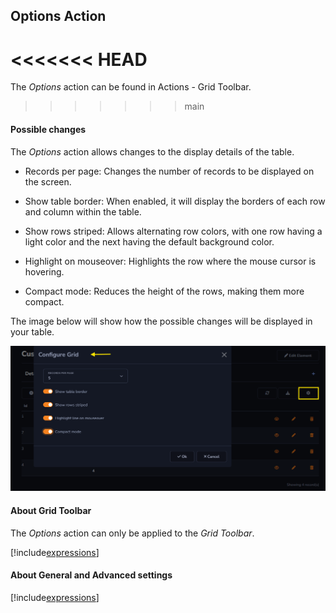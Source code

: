 ## Options Action

<<<<<<< HEAD
=======
The *Options* action can be found in Actions - Grid Toolbar.

>>>>>>> main
#### Possible changes

The *Options* action allows changes to the display details of the table.

- Records per page: Changes the number of records to be displayed on the screen.

- Show table border: When enabled, it will display the borders of each row and column within the table.

- Show rows striped: Allows alternating row colors, with one row having a light color and the next having the default background color.

- Highlight on mouseover: Highlights the row where the mouse cursor is hovering.

- Compact mode: Reduces the height of the rows, making them more compact.

The image below will show how the possible changes will be displayed in your table.

![](../../media/Action_options_example.png)


#### About Grid Toolbar

The *Options* action can only be applied to the *Grid Toolbar*.

[!include[expressions](grid_toolbar_overview_action.md)]

#### About General and Advanced settings

[!include[expressions](overview_action.md)]